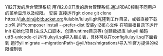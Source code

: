 Yii2开发的后台管理系统
用Yii2.0.0开发的后台管理系统.通过RBAC控制不同用户的菜单显示以及权限。
安装
直接运行git clone git clone https://lulubin@bitbucket.org/lulubin/luluyii.git克隆到工作目录，或者直接下载zip包
运行composer install --prefer-dist 安装yii2核心文件
在项目根目录下运行init 初始化项目(生成入口脚本、创建runtime目录等)
创建数据库 luluyii 编码 utf8-unicode-ci
运行luluyii.sql导入相关表，具体可以在config/luluyii.sql下面看到
运行yii migrate --migrationPath=@yii/rbac/migrations/导入Yii官方提供的权限控制表
